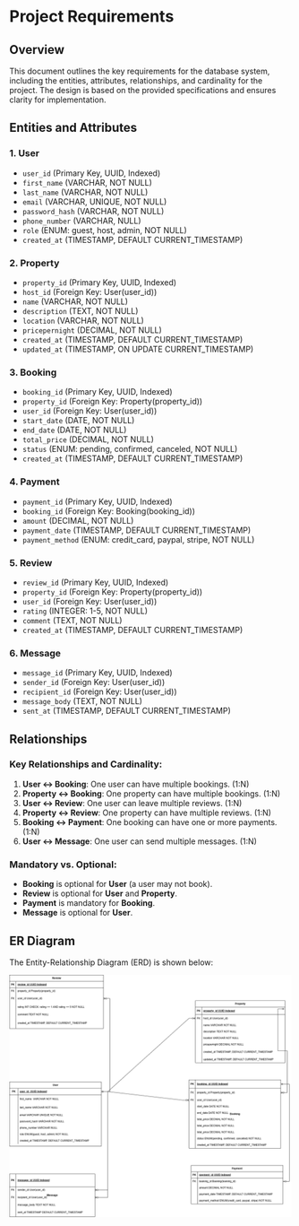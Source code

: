 # Project Requirements

## Overview
This document outlines the key requirements for the database system, including the entities, attributes, relationships, and cardinality for the project. The design is based on the provided specifications and ensures clarity for implementation.

## Entities and Attributes
### 1. User
- `user_id` (Primary Key, UUID, Indexed)
- `first_name` (VARCHAR, NOT NULL)
- `last_name` (VARCHAR, NOT NULL)
- `email` (VARCHAR, UNIQUE, NOT NULL)
- `password_hash` (VARCHAR, NOT NULL)
- `phone_number` (VARCHAR, NULL)
- `role` (ENUM: guest, host, admin, NOT NULL)
- `created_at` (TIMESTAMP, DEFAULT CURRENT_TIMESTAMP)

### 2. Property
- `property_id` (Primary Key, UUID, Indexed)
- `host_id` (Foreign Key: User(user_id))
- `name` (VARCHAR, NOT NULL)
- `description` (TEXT, NOT NULL)
- `location` (VARCHAR, NOT NULL)
- `pricepernight` (DECIMAL, NOT NULL)
- `created_at` (TIMESTAMP, DEFAULT CURRENT_TIMESTAMP)
- `updated_at` (TIMESTAMP, ON UPDATE CURRENT_TIMESTAMP)

### 3. Booking
- `booking_id` (Primary Key, UUID, Indexed)
- `property_id` (Foreign Key: Property(property_id))
- `user_id` (Foreign Key: User(user_id))
- `start_date` (DATE, NOT NULL)
- `end_date` (DATE, NOT NULL)
- `total_price` (DECIMAL, NOT NULL)
- `status` (ENUM: pending, confirmed, canceled, NOT NULL)
- `created_at` (TIMESTAMP, DEFAULT CURRENT_TIMESTAMP)

### 4. Payment
- `payment_id` (Primary Key, UUID, Indexed)
- `booking_id` (Foreign Key: Booking(booking_id))
- `amount` (DECIMAL, NOT NULL)
- `payment_date` (TIMESTAMP, DEFAULT CURRENT_TIMESTAMP)
- `payment_method` (ENUM: credit_card, paypal, stripe, NOT NULL)

### 5. Review
- `review_id` (Primary Key, UUID, Indexed)
- `property_id` (Foreign Key: Property(property_id))
- `user_id` (Foreign Key: User(user_id))
- `rating` (INTEGER: 1-5, NOT NULL)
- `comment` (TEXT, NOT NULL)
- `created_at` (TIMESTAMP, DEFAULT CURRENT_TIMESTAMP)

### 6. Message
- `message_id` (Primary Key, UUID, Indexed)
- `sender_id` (Foreign Key: User(user_id))
- `recipient_id` (Foreign Key: User(user_id))
- `message_body` (TEXT, NOT NULL)
- `sent_at` (TIMESTAMP, DEFAULT CURRENT_TIMESTAMP)

## Relationships
### Key Relationships and Cardinality:
1. **User ↔ Booking**: One user can have multiple bookings. (1:N)
2. **Property ↔ Booking**: One property can have multiple bookings. (1:N)
3. **User ↔ Review**: One user can leave multiple reviews. (1:N)
4. **Property ↔ Review**: One property can have multiple reviews. (1:N)
5. **Booking ↔ Payment**: One booking can have one or more payments. (1:N)
6. **User ↔ Message**: One user can send multiple messages. (1:N)

### Mandatory vs. Optional:
- **Booking** is optional for **User** (a user may not book).
- **Review** is optional for **User** and **Property**.
- **Payment** is mandatory for **Booking**.
- **Message** is optional for **User**.

## ER Diagram
The Entity-Relationship Diagram (ERD) is shown below:

![ER Diagram](ERD.drawio.png)

